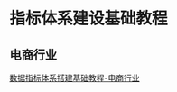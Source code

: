 # 指标体系建设基础教程


## 电商行业

[数据指标体系搭建基础教程-电商行业](work/methodology/Data-Engineering/Development/Data-Analysis/Metrics/数据指标体系搭建基础教程-电商行业.md)


